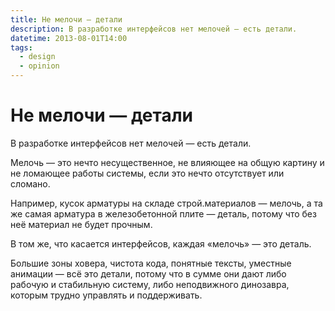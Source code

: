 ```yaml
---
title: Не мелочи — детали
description: В разработке интерфейсов нет мелочей — есть детали.
datetime: 2013-08-01T14:00
tags:
  - design
  - opinion
---
```


# Не мелочи — детали

В разработке интерфейсов нет мелочей — есть детали.

Мелочь — это нечто несущественное, не влияющее на общую картину и не ломающее работы системы, если это нечто отсутствует или сломано.

Например, кусок арматуры на складе строй.материалов — мелочь, а та же самая арматура в железобетонной плите — деталь, потому что без неё материал не будет прочным.

В том же, что касается интерфейсов, каждая «мелочь» — это деталь.

Большие зоны ховера, чистота кода, понятные тексты, уместные анимации — всё это детали, потому что в сумме они дают либо рабочую и стабильную систему, либо неподвижного динозавра, которым трудно управлять и поддерживать.
